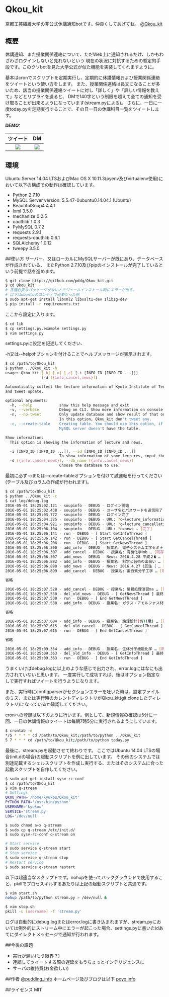 # Qkou_kit
京都工芸繊維大学の非公式休講通知botです。仲良くしてあげてね。
[@Qkou_kit](https://twitter.com/Qkou_kit)

## 概要
休講通知、また授業関係連絡について、ただWeb上に通知されるだけ、しかもわざわざログインしないと見れないという
現在の状況に対抗するための暫定的手段です。このクソbotを見た大学公式が似た機能を実装してくれますように。

基本はcronでスクリプトを定期実行し、定期的に休講情報および授業関係連絡をツイートという使い方をします。
また、授業関係連絡は長文になることが多いため、該当の授業関係連絡ツイートに対し「詳しく」や「詳しい情報を教えて」などとリプライを送ると、
DMで140字という制限を超えて全ての通知を受け取ることが出来るようになっています(stream.pyによる)。
さらに、一日に一度today.pyを定期実行することで、その日一日の休講科目一覧をツイートします。

***DEMO:***

|ツイート|DM|
|:---:|:---:|
|![](https://raw.github.com/wiki/pddg/Qkou_kit/imgs/スクショ1.png)|![](https://raw.github.com/wiki/pddg/Qkou_kit/imgs/スクショ2.png)|

## 環境
Ubuntu Server 14.04 LTSおよびMac OS X 10.11.3(pyenv及びvirtualenv使用)において以下の構成での動作は確認しています。

* Python 2.7.10
* MySQL Server version: 5.5.47-0ubuntu0.14.04.1 (Ubuntu)
* BeautifulSoup4 4.4.1
* lxml 3.5.0
* mechanize 0.2.5
* oauthlib 1.0.3
* PyMySQL 0.7.2
* requests 2.9.1
* requests-oauthlib 0.6.1
* SQLAlchemy 1.0.12
* tweepy 3.5.0

##使い方
サーバー、又はローカルにMySQLサーバーが既にあり、データベースが作成されている、
またPython 2.7.10及びpipのインストールが完了しているという前提で話を進めます。

```bash
$ git clone https://github.com/pddg/Qkou_kit.git
$ cd Qkou_kit
# 各種必要なパッケージがないとモジュールインストール時にエラーが出る。
# 以下はubuntuのコンテナで必要だった例
$ sudo apt-get install libxml2 libxslt1-dev zlib1g-dev
$ pip install -r requirements.txt
```

ここから設定に入ります。

```bash
$ cd lib
$ cp settings.py.example settings.py
$ vim settings.py
```

settings.pyに設定を記述してください．

-h又は--helpオプションを付けることでヘルプメッセージが表示されます。

```bash
$ cd /path/to/Qkou_kit
$ python ../Qkou_kit -h
usage: Qkou_kit [-h] [-n] [-c] [-i [INFO_ID [INFO_ID ...]]]
                [-d [{info,cancel,news}]]

Automatically collect the lecture information of Kyoto Institute of Technology
and tweet update.

optional arguments:
  -h, --help            show this help message and exit
  -v, --verbose         Debug on CLI. Show more information on console window.
  -n, --no-tweet        Only update database and show result of that on CLI.
                        In this option, Qkou_kit don't tweet any.
  -c, --create-table    Creating table. You should use this option, if your
                        MySQL server doesn't have the table.

Show information:
  This option is showing the information of lecture and news.

  -i [INFO_ID [INFO_ID ...]], --id [INFO_ID [INFO_ID ...]]
                        To show information of some lectures, input their ids.
  -d [{info,cancel,news}], --db_name [{info,cancel,news}]
                        Choose the database to use.
```

最初に必ず-cまたは--create-tableオプションを付けて試運転を行ってください(テーブル及びカラムの作成が行われます)。

```bash
$ cd /path/to/Qkou_kit 
$ python ../Qkou_kit -c
$ cat log/debug.log
2016-05-01 18:25:02,121 - soupinfo - DEBUG - ログイン開始
2016-05-01 18:25:02,438 - soupinfo - DEBUG - ユーザ名とパスワードを送信完了
2016-05-01 18:25:03,772 - soupinfo - DEBUG - ログイン完了
2016-05-01 18:25:04,325 - soupinfo - DEBUG - URL: ?c=lecture_information … [完了]
2016-05-01 18:25:04,921 - soupinfo - DEBUG - URL: ?c=lecture_cancellation … [完了]
2016-05-01 18:25:06,104 - soupinfo - DEBUG - URL: ?c=news … [完了]
2016-05-01 18:25:06,141 - run - DEBUG - [ Start GetInfoThread ]
2016-05-01 18:25:06,142 - run - DEBUG - [ Start GetCancelThread ]
2016-05-01 18:25:06,206 - run - DEBUG - [ Start GetNewsThread ]
2016-05-01 18:25:06,300 - add_info - DEBUG - 授業名: 電子システム工学セミナーⅠ … [既存]
2016-05-01 18:25:06,307 - add_cancel - DEBUG - 授業名: 有機化学Ⅰmb … [既存]
2016-05-01 18:25:06,307 - add_news - DEBUG - News: 2016.4.28 平成２� … [既存]
2016-05-01 18:25:06,882 - add_info - DEBUG - 授業名: 科学と芸術の出会い … [既存]
2016-05-01 18:25:06,898 - add_news - DEBUG - News: 2016.4.27 1回生（ … [既存]
2016-05-01 18:25:06,899 - add_cancel - DEBUG - 授業名: 蛋白質分子工学 … [既存]

省略

2016-05-01 18:25:07,528 - add_cancel - DEBUG - 授業名: 情報処理演習ma … [既存]
2016-05-01 18:25:07,530 - del_old_news - DEBUG - [ GetNewsThread ] 最終更新が2016-04-30 18:25:01.957592以前の古いデータを削除
2016-05-01 18:25:07,530 - run - DEBUG - [ End GetNewsThread ]
2016-05-01 18:25:07,538 - add_info - DEBUG - 授業名: ガラス・アモルファス材料科学 … [既存]

省略

2016-05-01 18:25:07,604 - add_info - DEBUG - 授業名: 論理設計(情)(電) … [既存]
2016-05-01 18:25:07,615 - del_old_cancel - DEBUG - [ GetCancelThread ] 最終更新が2016-04-30 18:25:01.957592以前の古いデータを削除
2016-05-01 18:25:07,615 - run - DEBUG - [ End GetCancelThread ]

省略

2016-05-01 18:25:09,354 - add_info - DEBUG - 授業名: 生体分子機能化学 … [既存]
2016-05-01 18:25:09,363 - del_old_info - DEBUG - [ GetInfoThread ] 最終更新が2016-04-30 18:25:01.957592以前の古いデータを削除
2016-05-01 18:25:09,363 - run - DEBUG - [ End GetInfoThread ]
```

うまくいけばdebug.logに以上のような感じで出力され、error.logにはなにも出力されていないと思います。
一度実行して成功すれば、後はオプション指定なしで実行すればツイートを行うようになります。

また、実行時にconfigparserがセクションエラーを吐いた時は、設定ファイルのミス、または実行時のカレントディレクトリがQkou_kit(git cloneしたディレクトリ)になっているか確認してください。

cronへの登録は以下のように行います。例として、新規情報の確認は5分に一回、一日の休講情報のツイートは毎朝7時5分に実行されるようにしています。

```bash
$ crontab -e
*/5 * * * * cd /path/to/Qkou_kit;/path/to/python ../Qkou_kit
5 7 * * * cd /path/to/Qkou_kit;/path/to/python today.py
```

最後に、stream.pyを起動させて終わりです。
ここではUbuntu 14.04 LTSの場合(init.dの場合)の起動スクリプトを例に出しています。
その他のシステムでは別途記載するシェルスクリプトを作成し実行する、またはそのシステムに合った起動スクリプトを自作してください。

```bash
$ sudo apt-get install sysv-rc-conf
$ cd /path/to/Qkou_kit
$ vim q-stream
# Settings
QKOU_PATH='/home/kyukou/Qkou_kit'
PYTHON_PATH='/usr/bin/python'
USERNAME='kyukou'
SERVICE='stream.py'
LOG='/dev/null'

$ sudo chmod a+x q-stream
$ sudo cp q-stream /etc/init.d/
$ sudo sysv-rc-conf q-stream on

# Start service
$ sudo service q-stream start
# Stop service
$ sudo service q-stream stop
# Restart service
$ sudo service q-stream restart
```

以下は超適当なスクリプトです。nohupを使ってバックグラウンドで使用すること、pkillでプロセスキルするあたりは上記の起動スクリプトと共通です。

```bash
$ vim start.sh
nohup /path/to/python stream.py > /dev/null &

$ vim stop.sh
pkill -u [username] -f 'stream.py'
```

ログは自動的にdebug.logまたはerror.logに書き込まれますが、stream.pyにおいては例外的にストリーム中にエラーが起こった場合、settings.pyに書いたidあてにダイレクトメッセージで通知が行われます。

##今後の課題

* 実行が遅い(もう限界？)
* 連続してツイートする際の遅延をもうちょっとインテリジェンスに
* サーバの維持費(お金欲しい)


##作者
[@pudding_info](https://twitter.com/pudding_info)
ホームページ及びブログは以下
[poyo.info](https://www.poyo.info)

##ライセンス
MIT
